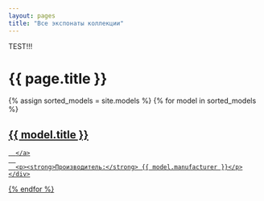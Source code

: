 ```yaml
---
layout: pages
title: "Все экспонаты коллекции"
---
```


TEST!!!

<h1>{{ page.title }}</h1>

<div class="models-grid">
  {% assign sorted_models = site.models %}
  {% for model in sorted_models %}
    <div class="model-card">
      <a href="{{ model.url }}">
        <h2>{{ model.title }}</h2>
        
      </a>
      
      <p><strong>Производитель:</strong> {{ model.manufacturer }}</p>
    </div>
  {% endfor %}
</div>
